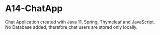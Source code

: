 # A14-ChatApp
Chat Application created with Java 11, Spring, Thymeleaf and JavaScript. 
No Database added, therefore chat users are stored only locally. 
